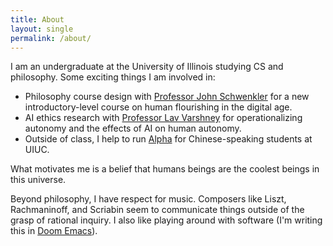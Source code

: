 ```yaml
---
title: About
layout: single
permalink: /about/
---
```


I am an undergraduate at the University of Illinois studying CS and philosophy. Some exciting things I am involved in: 
* Philosophy course design with [Professor John Schwenkler](https://philosophy.illinois.edu/directory/profile/jschwenk) for a new introductory-level course on human flourishing in the digital age.
* AI ethics research with [Professor Lav Varshney](https://ece.illinois.edu/about/directory/faculty/varshney) for operationalizing autonomy and the effects of AI on human autonomy.
* Outside of class, I help to run [Alpha](https://alphausa.org/about/) for Chinese-speaking students at UIUC. 

What motivates me is a belief that humans beings are the coolest beings in this universe. 

Beyond philosophy, I have respect for music. Composers like Liszt, Rachmaninoff, and Scriabin seem to communicate things outside of the grasp of rational inquiry. I also like playing around with software (I'm writing this in [Doom Emacs](https://github.com/doomemacs)). 
